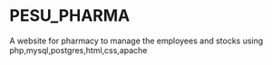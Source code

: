 # PESU_PHARMA
A website for pharmacy to manage the employees and stocks using php,mysql,postgres,html,css,apache
